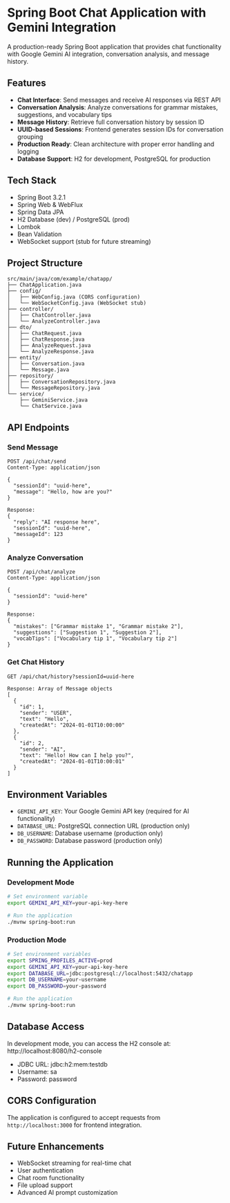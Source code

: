 # Spring Boot Chat Application with Gemini Integration

A production-ready Spring Boot application that provides chat functionality with Google Gemini AI integration, conversation analysis, and message history.

## Features

- **Chat Interface**: Send messages and receive AI responses via REST API
- **Conversation Analysis**: Analyze conversations for grammar mistakes, suggestions, and vocabulary tips
- **Message History**: Retrieve full conversation history by session ID
- **UUID-based Sessions**: Frontend generates session IDs for conversation grouping
- **Production Ready**: Clean architecture with proper error handling and logging
- **Database Support**: H2 for development, PostgreSQL for production

## Tech Stack

- Spring Boot 3.2.1
- Spring Web & WebFlux
- Spring Data JPA
- H2 Database (dev) / PostgreSQL (prod)
- Lombok
- Bean Validation
- WebSocket support (stub for future streaming)

## Project Structure

```
src/main/java/com/example/chatapp/
├── ChatApplication.java
├── config/
│   ├── WebConfig.java (CORS configuration)
│   └── WebSocketConfig.java (WebSocket stub)
├── controller/
│   ├── ChatController.java
│   └── AnalyzeController.java
├── dto/
│   ├── ChatRequest.java
│   ├── ChatResponse.java
│   ├── AnalyzeRequest.java
│   └── AnalyzeResponse.java
├── entity/
│   ├── Conversation.java
│   └── Message.java
├── repository/
│   ├── ConversationRepository.java
│   └── MessageRepository.java
└── service/
    ├── GeminiService.java
    └── ChatService.java
```

## API Endpoints

### Send Message
```
POST /api/chat/send
Content-Type: application/json

{
  "sessionId": "uuid-here",
  "message": "Hello, how are you?"
}

Response:
{
  "reply": "AI response here",
  "sessionId": "uuid-here",
  "messageId": 123
}
```

### Analyze Conversation
```
POST /api/chat/analyze
Content-Type: application/json

{
  "sessionId": "uuid-here"
}

Response:
{
  "mistakes": ["Grammar mistake 1", "Grammar mistake 2"],
  "suggestions": ["Suggestion 1", "Suggestion 2"],
  "vocabTips": ["Vocabulary tip 1", "Vocabulary tip 2"]
}
```

### Get Chat History
```
GET /api/chat/history?sessionId=uuid-here

Response: Array of Message objects
[
  {
    "id": 1,
    "sender": "USER",
    "text": "Hello",
    "createdAt": "2024-01-01T10:00:00"
  },
  {
    "id": 2,
    "sender": "AI",
    "text": "Hello! How can I help you?",
    "createdAt": "2024-01-01T10:00:01"
  }
]
```

## Environment Variables

- `GEMINI_API_KEY`: Your Google Gemini API key (required for AI functionality)
- `DATABASE_URL`: PostgreSQL connection URL (production only)
- `DB_USERNAME`: Database username (production only)
- `DB_PASSWORD`: Database password (production only)

## Running the Application

### Development Mode
```bash
# Set environment variable
export GEMINI_API_KEY=your-api-key-here

# Run the application
./mvnw spring-boot:run
```

### Production Mode
```bash
# Set environment variables
export SPRING_PROFILES_ACTIVE=prod
export GEMINI_API_KEY=your-api-key-here
export DATABASE_URL=jdbc:postgresql://localhost:5432/chatapp
export DB_USERNAME=your-username
export DB_PASSWORD=your-password

# Run the application
./mvnw spring-boot:run
```

## Database Access

In development mode, you can access the H2 console at:
http://localhost:8080/h2-console

- JDBC URL: jdbc:h2:mem:testdb
- Username: sa
- Password: password

## CORS Configuration

The application is configured to accept requests from `http://localhost:3000` for frontend integration.

## Future Enhancements

- WebSocket streaming for real-time chat
- User authentication
- Chat room functionality
- File upload support
- Advanced AI prompt customization